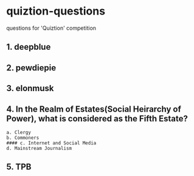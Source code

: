 # quiztion-questions
questions for 'Quiztion' competition

## 1. deepblue

## 2. pewdiepie

## 3. elonmusk

## 4. In the Realm of Estates(Social Heirarchy of Power), what is considered as the Fifth Estate?
    a. Clergy
    b. Commoners
    #### c. Internet and Social Media
    d. Mainstream Journalism

## 5. TPB
